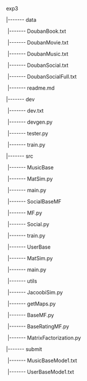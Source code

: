 exp3

|------- data

​			|------- DoubanBook.txt

​			|------- DoubanMovie.txt

​			|------- DoubanMusic.txt

​			|------- DoubanSocial.txt

​			|------- DoubanSocialFull.txt

​			|------- readme.md

|------- dev

​			|------- dev.txt

​			|------- devgen.py

​			|------- tester.py

​			|------- train.py

|------- src

​			|------- MusicBase

​						|------- MatSim.py

​						|------- main.py

​			|------- SocialBaseMF

​						|------- MF.py

​						|------- Social.py

​						|------- train.py

​			|------- UserBase

​						|------- MatSim.py

​						|------- main.py

​			|------- utils

​						|------- JacoobiSim.py

​						|------- getMaps.py

​			|------- BaseMF.py

​			|------- BaseRatingMF.py

​			|------- MatrixFactorization.py

|------- submit

​			|------- MusicBaseMode1.txt

​			|------- UserBaseMode1.txt

